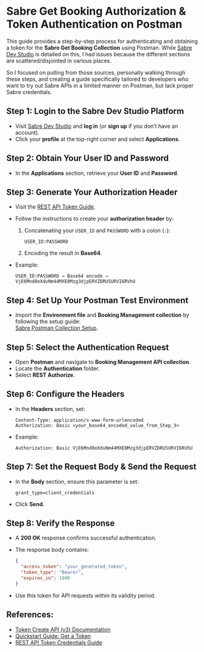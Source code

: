 # Sabre Get Booking Authorization & Token Authentication on Postman

This guide provides a step-by-step process for authenticating and obtaining a token for the **Sabre Get Booking Collection** using Postman. 
While [Sabre Dev Studio](https://developer.sabre.com/) is detailed on this, I had issues because the different sections are scattered/disjointed in various places. 

So I focused on pulling from those sources, personally walking through these steps, and creating a guide specifically tailored to developers who want to try out Sabre APIs in a limited manner on Postman, but lack proper Sabre credentials. 

## Step 1: Login to the Sabre Dev Studio Platform
- Visit [Sabre Dev Studio](https://developer.sabre.com/) and **log in** (or **sign up** if you don’t have an account).  
- Click your **profile** at the top-right corner and select **Applications**.  

## Step 2: Obtain Your User ID and Password
- In the **Applications** section, retrieve your **User ID** and **Password**.  

## Step 3: Generate Your Authorization Header
- Visit the [REST API Token Guide](https://developer.sabre.com/guides/travel-agency/developer-guides/rest-apis-token-credentials).  
- Follow the instructions to create your **authorization header** by:
  1. Concatenating your `USER_ID` and `PASSWORD` with a colon (`:`):
     ```
     USER_ID:PASSWORD
     ```
  2. Encoding the result in **Base64**.

- Example:
  ```
  USER_ID:PASSWORD → Base64 encode → VjE6Mnd0eXdvNm44MXE0Mzg3djpERVZDRU5URVI6RVhU
  ```

## Step 4: Set Up Your Postman Test Environment
- Import the **Environment file** and **Booking Management collection** by following the setup guide:  
  [Sabre Postman Collection Setup](https://github.com/SabreDevStudio/postman-collections/blob/master/Booking-Management/README.md).

## Step 5: Select the Authentication Request
- Open **Postman** and navigate to **Booking Management API collection**.
- Locate the **Authentication** folder.
- Select **REST Authorize**.

## Step 6: Configure the Headers
- In the **Headers** section, set:

  ```plaintext
  Content-Type: application/x-www-form-urlencoded
  Authorization: Basic <your_base64_encoded_value_from_Step_3>
  ```

- Example:

  ```plaintext
  Authorization: Basic VjE6Mnd0eXdvNm44MXE0Mzg3djpERVZDRU5URVI6RVhU
  ```

## Step 7: Set the Request Body & Send the Request
- In the **Body** section, ensure this parameter is set:

  ```plaintext
  grant_type=client_credentials
  ```

- Click **Send**.

## Step 8: Verify the Response
- A **200 OK** response confirms successful authentication.
- The response body contains:

  ```json
  {
    "access_token": "your_generated_token",
    "token_type": "Bearer",
    "expires_in": 1800
  }
  ```

- Use this token for API requests within its validity period.

## References:
- [Token Create API (v3) Documentation](https://developer.sabre.com/docs/rest_apis/session_management/token_create_api/v3)  
- [Quickstart Guide: Get a Token](https://developer.sabre.com/guides/travel-agency/quickstart-guides/get-token)  
- [REST API Token Credentials Guide](https://developer.sabre.com/guides/travel-agency/developer-guides/rest-apis-token-credentials)  

